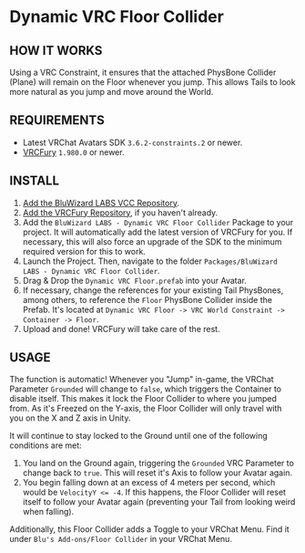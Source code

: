 # Dynamic VRC Floor Collider

## HOW IT WORKS

Using a VRC Constraint, it ensures that the attached PhysBone Collider (Plane) will remain on the Floor whenever you jump. This allows Tails to look more natural as you jump and move around the World.

## REQUIREMENTS

- Latest VRChat Avatars SDK `3.6.2-constraints.2` or newer.
- [VRCFury](https://vrcfury.com/download) `1.980.0` or newer.

## INSTALL

1. [Add the BluWizard LABS VCC Repository](https://vpm.bluwizard.net).
2. [Add the VRCFury Repository](https://vrcfury.com/download), if you haven't already.
3. Add the `BluWizard LABS - Dynamic VRC Floor Collider` Package to your project. It will automatically add the latest version of VRCFury for you. If necessary, this will also force an upgrade of the SDK to the minimum required version for this to work.
4. Launch the Project. Then, navigate to the folder `Packages/BluWizard LABS - Dynamic VRC Floor Collider`.
5. Drag & Drop the `Dynamic VRC Floor.prefab` into your Avatar.
6. If necessary, change the references for your existing Tail PhysBones, among others, to reference the `Floor` PhysBone Collider inside the Prefab. It's located at `Dynamic VRC Floor -> VRC World Constraint -> Container -> Floor`.
7. Upload and done! VRCFury will take care of the rest.

## USAGE

The function is automatic! Whenever you "Jump" in-game, the VRChat Parameter `Grounded` will change to `false`, which triggers the Container to disable itself. This makes it lock the Floor Collider to where you jumped from. As it's Freezed on the Y-axis, the Floor Collider will only travel with you on the X and Z axis in Unity.

It will continue to stay locked to the Ground until one of the following conditions are met:
1. You land on the Ground again, triggering the `Grounded` VRC Parameter to change back to `true`. This will reset it's Axis to follow your Avatar again.
2. You begin falling down at an excess of 4 meters per second, which would be `VelocityY <= -4`. If this happens, the Floor Collider will reset itself to follow your Avatar again (preventing your Tail from looking weird when falling).

Additionally, this Floor Collider adds a Toggle to your VRChat Menu. Find it under `Blu's Add-ons/Floor Collider` in your VRChat Menu.